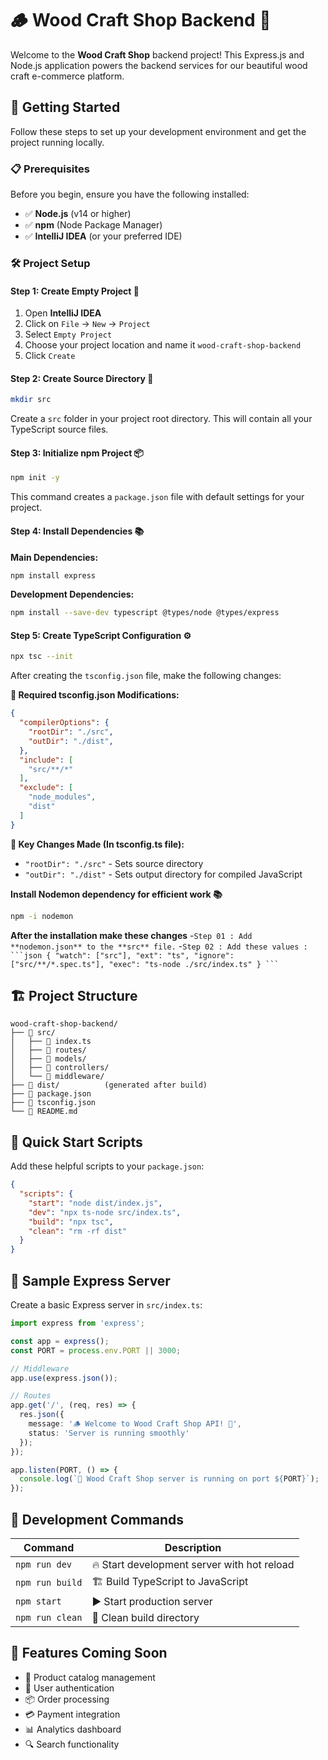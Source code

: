 # 🪵 Wood Craft Shop Backend 🏪

Welcome to the **Wood Craft Shop** backend project! This Express.js and Node.js application powers the backend services for our beautiful wood craft e-commerce platform. 

## 🚀 Getting Started

Follow these steps to set up your development environment and get the project running locally.

### 📋 Prerequisites

Before you begin, ensure you have the following installed:
- ✅ **Node.js** (v14 or higher)
- ✅ **npm** (Node Package Manager)
- ✅ **IntelliJ IDEA** (or your preferred IDE)

### 🛠️ Project Setup

#### Step 1: Create Empty Project 📁
1. Open **IntelliJ IDEA**
2. Click on `File` → `New` → `Project`
3. Select `Empty Project`
4. Choose your project location and name it `wood-craft-shop-backend`
5. Click `Create`

#### Step 2: Create Source Directory 📂
```bash
mkdir src
```
Create a `src` folder in your project root directory. This will contain all your TypeScript source files.

#### Step 3: Initialize npm Project 📦
```bash
npm init -y
```
This command creates a `package.json` file with default settings for your project.

#### Step 4: Install Dependencies 📚

**Main Dependencies:**
```bash
npm install express
```

**Development Dependencies:**
```bash
npm install --save-dev typescript @types/node @types/express
```

#### Step 5: Create TypeScript Configuration ⚙️
```bash
npx tsc --init
```

After creating the `tsconfig.json` file, make the following changes:

**📝 Required tsconfig.json Modifications:**
```json
{
  "compilerOptions": {
    "rootDir": "./src",
    "outDir": "./dist",
  },
  "include": [
    "src/**/*"
  ],
  "exclude": [
    "node_modules",
    "dist"
  ]
}
```

**🔧 Key Changes Made (In tsconfig.ts file):**
- `"rootDir": "./src"` - Sets source directory
- `"outDir": "./dist"` - Sets output directory for compiled JavaScript

**Install Nodemon dependency for efficient work 📚**
```bash
npm -i nodemon
```

**After the installation make these changes**
-`Step 01 : Add **nodemon.json** to the **src** file.`
-`Step 02 : Add these values :
        ```json
        {
          "watch": ["src"],
          "ext": "ts",
          "ignore": ["src/**/*.spec.ts"],
            "exec": "ts-node ./src/index.ts"
        }
        ```
        `

## 🏗️ Project Structure

```
wood-craft-shop-backend/
├── 📁 src/
│   ├── 📄 index.ts
│   ├── 📁 routes/
│   ├── 📁 models/
│   ├── 📁 controllers/
│   └── 📁 middleware/
├── 📁 dist/          (generated after build)
├── 📄 package.json
├── 📄 tsconfig.json
└── 📄 README.md
```

## 🎯 Quick Start Scripts

Add these helpful scripts to your `package.json`:

```json
{
  "scripts": {
    "start": "node dist/index.js",
    "dev": "npx ts-node src/index.ts",
    "build": "npx tsc",
    "clean": "rm -rf dist"
  }
}
```

## 📝 Sample Express Server

Create a basic Express server in `src/index.ts`:

```typescript
import express from 'express';

const app = express();
const PORT = process.env.PORT || 3000;

// Middleware
app.use(express.json());

// Routes
app.get('/', (req, res) => {
  res.json({ 
    message: '🪵 Welcome to Wood Craft Shop API! 🏪',
    status: 'Server is running smoothly'
  });
});

app.listen(PORT, () => {
  console.log(`🚀 Wood Craft Shop server is running on port ${PORT}`);
});
```

## 🔨 Development Commands

| Command | Description |
|---------|-------------|
| `npm run dev` | 🔥 Start development server with hot reload |
| `npm run build` | 🏗️ Build TypeScript to JavaScript |
| `npm start` | ▶️ Start production server |
| `npm run clean` | 🧹 Clean build directory |

## 🌟 Features Coming Soon

- 🛒 Product catalog management
- 👤 User authentication
- 📦 Order processing
- 💳 Payment integration
- 📊 Analytics dashboard
- 🔍 Search functionality
